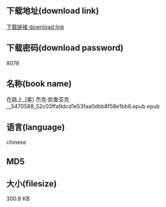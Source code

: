 ## 下载地址(download link)
[下载链接 download link](https://tutu365.netlify.app/?s=%E5%9C%A8%E8%B7%AF%E4%B8%8A_%5B%E7%BE%8E%5D+%E6%9D%B0%E5%85%8B%C2%B7%E5%87%AF%E9%B2%81%E4%BA%9A%E5%85%8B__5470588_52c03ffa9dcd1e53faa0dbb8f58e1bb6.epub)

## 下载密码(download password)
8078

## 名称(book name)
在路上_[美] 杰克·凯鲁亚克__5470588_52c03ffa9dcd1e53faa0dbb8f58e1bb6.epub.epub

## 语言(language)
chinese

## MD5


## 大小(filesize)
300.8 KB

